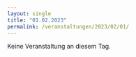 ```yaml
---
layout: single
title: "01.02.2023"
permalink: /veranstaltungen/2023/02/01/
---
```


Keine Veranstaltung an diesem Tag.
